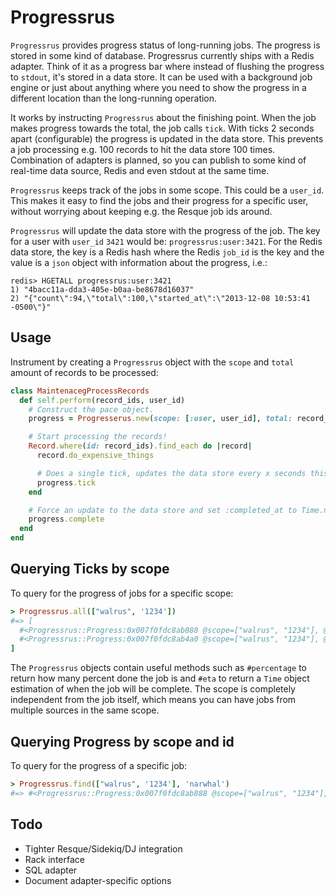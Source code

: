 # Progressrus

`Progressrus` provides progress status of long-running jobs. The progress is
stored in some kind of database. Progressrus currently ships with a Redis
adapter. Think of it as a progress bar where instead of flushing the progress to
`stdout`, it's stored in a data store. It can be used with a background job engine or
just about anything where you need to show the progress in a different location
than the long-running operation.

It works by instructing `Progressrus` about the finishing point. When the job
makes progress towards the total, the job calls `tick`. With ticks 2 seconds
apart (configurable) the progress is updated in the data store. This prevents a
job processing e.g. 100 records to hit the data store 100 times. Combination of
adapters is planned, so you can publish to some kind of real-time data source,
Redis and even stdout at the same time.

`Progressrus` keeps track of the jobs in some scope. This could be a `user_id`.
This makes it easy to find the jobs and their progress for a specific user,
without worrying about keeping e.g. the Resque job ids around.

`Progressrus` will update the data store with the progress of the job. The key
for a user with `user_id` `3421` would be: `progressrus:user:3421`. For the
Redis data store, the key is a Redis hash where the Redis `job_id` is the key
and the value is a `json` object with information about the progress, i.e.:

```redis
redis> HGETALL progressrus:user:3421
1) "4bacc11a-dda3-405e-b0aa-be8678d16037"
2) "{"count\":94,\"total\":100,\"started_at\":\"2013-12-08 10:53:41 -0500\"}"
```

## Usage

Instrument by creating a `Progressrus` object with the `scope` and `total` amount of
records to be processed:

```ruby
class MaintenacegProcessRecords
  def self.perform(record_ids, user_id)
    # Construct the pace object.
    progress = Progresserus.new(scope: [:user, user_id], total: record_ids.count)

    # Start processing the records!
    Record.where(id: record_ids).find_each do |record|
      record.do_expensive_things

      # Does a single tick, updates the data store every x seconds this is called.
      progress.tick
    end

    # Force an update to the data store and set :completed_at to Time.now
    progress.complete
  end
end
```

## Querying Ticks by scope

To query for the progress of jobs for a specific scope:

```ruby
> Progressrus.all(["walrus", '1234'])
#=> [
  #<Progressrus::Progress:0x007f0fdc8ab888 @scope=["walrus", "1234"], @total=50, @id="narwhal", @interval=2, @params={:count=>0, :started_at=>"2013-12-12 18:09:44 +0000", :completed_at=>nil, :name=>"oemg-test-2"}, @count=0, @started_at=2013-12-12 18:09:44 +0000, @persisted_at=2013-12-12 18:09:41 +0000, @store=#<Progressrus::Store::Redis:0x007f0fdc894c28 @redis=#<Redis client v3.0.6 for redis://127.0.0.1:6379/0>, @options={:expire=>1800, :prefix=>"progressrus"}>, @completed_at=nil>,
  #<Progressrus::Progress:0x007f0fdc8ab4a0 @scope=["walrus", "1234"], @total=100, @id="oemg", @interval=2, @params={:count=>0, :started_at=>"2013-12-12 18:09:44 +0000", :completed_at=>nil, :name=>"oemg-test"}, @count=0, @started_at=2013-12-12 18:09:44 +0000, @persisted_at=2013-12-12 18:09:41 +0000, @store=#<Progressrus::Store::Redis:0x007f0fdc894c28 @redis=#<Redis client v3.0.6 for redis://127.0.0.1:6379/0>, @options={:expire=>1800, :prefix=>"progressrus"}>, @completed_at=nil>
]
```

The `Progressrus` objects contain useful methods such as `#percentage` to return how
many percent done the job is and `#eta` to return a `Time` object estimation of
when the job will be complete.  The scope is completely independent from the job
itself, which means you can have jobs from multiple sources in the same scope.

## Querying Progress by scope and id

To query for the progress of a specific job:

```ruby
> Progressrus.find(["walrus", '1234'], 'narwhal')
#=> #<Progressrus::Progress:0x007f0fdc8ab888 @scope=["walrus", "1234"], @total=50, @id="narwhal", @interval=2, @params={:count=>0, :started_at=>"2013-12-12 18:09:44 +0000", :completed_at=>nil, :name=>"oemg-test-2"}, @count=0, @started_at=2013-12-12 18:09:44 +0000, @persisted_at=2013-12-12 18:09:41 +0000, @store=#<Progressrus::Store::Redis:0x007f0fdc894c28 @redis=#<Redis client v3.0.6 for redis://127.0.0.1:6379/0>, @options={:expire=>1800, :prefix=>"progressrus"}>, @completed_at=nil>
```

## Todo

* Tighter Resque/Sidekiq/DJ integration
* Rack interface
* SQL adapter
* Document adapter-specific options
